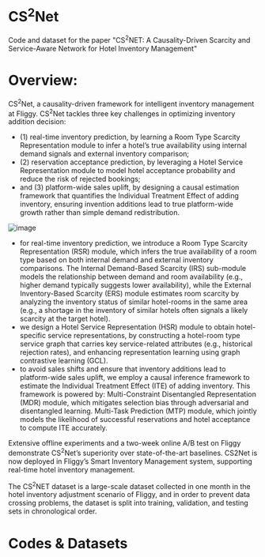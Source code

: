 # CS<sup>2</sup>Net

Code and dataset for the paper "CS<sup>2</sup>NET: A Causality-Driven Scarcity and Service-Aware Network for Hotel Inventory Management"


# Overview:

CS<sup>2</sup>Net, a causality-driven framework for intelligent inventory management at Fliggy. CS<sup>2</sup>Net tackles three key challenges in optimizing inventory addition decision: 
 - (1) real-time inventory prediction, by learning a Room Type Scarcity Representation module to infer a hotel’s true availability using internal demand signals and external inventory comparison;
 - (2) reservation acceptance prediction, by leveraging a Hotel Service Representation module to model hotel acceptance probability and reduce the risk of rejected bookings;
 - and (3) platform-wide sales uplift, by designing a causal estimation framework that quantifies the Individual Treatment Effect of adding inventory, ensuring invention additions lead to true platform-wide growth rather than simple demand redistribution.


![image](https://github.com/user-attachments/assets/22ba226c-8a43-46fb-b1bc-7e3451a22d37)


- for real-time inventory prediction, we introduce a Room Type Scarcity Representation (RSR) module, which infers the true availability of a room type based on both internal demand
and external inventory comparisons. The Internal Demand-Based Scarcity (IRS) sub-module models the relationship between demand and room availability (e.g., higher demand typically suggests lower availability), while the External Inventory-Based Scarcity (ERS) module estimates room scarcity by analyzing the inventory status of similar hotel-rooms in the same area (e.g., a shortage in the inventory of similar hotels often signals a likely scarcity at the target hotel).
- we design a Hotel Service Representation (HSR) module to obtain hotel-specific service representations, by constructing a hotel-room type service graph that carries key service-related attributes (e.g., historical rejection rates), and enhancing representation learning using graph contrastive learning (GCL).
- to avoid sales shifts and ensure that inventory additions lead to platform-wide sales uplift, we employ a causal inference framework to estimate the Individual Treatment Effect (ITE) of adding inventory. This framework is powered by: Multi-Constraint Disentangled Representation (MDR) module, which mitigates selection bias through adversarial and disentangled learning. Multi-Task Prediction (MTP) module, which jointly models the likelihood of successful reservations and hotel acceptance to compute ITE accurately.

Extensive offline experiments and a two-week online A/B test on Fliggy demonstrate CS<sup>2</sup>Net’s superiority over state-of-the-art baselines. CS2Net is now deployed in Fliggy’s Smart Inventory Management system, supporting real-time hotel inventory management.

The CS<sup>2</sup>NET dataset is a large-scale dataset collected in one month in the hotel inventory adjustment scenario of Fliggy, and in order to prevent data crossing problems, the dataset is split into training, validation, and testing sets in chronological order.

# Codes & Datasets
